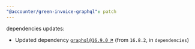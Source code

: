 ```yaml
---
"@accounter/green-invoice-graphql": patch
---
```

dependencies updates:
  - Updated dependency [`graphql@16.9.0` ↗︎](https://www.npmjs.com/package/graphql/v/16.9.0) (from `16.8.2`, in `dependencies`)
